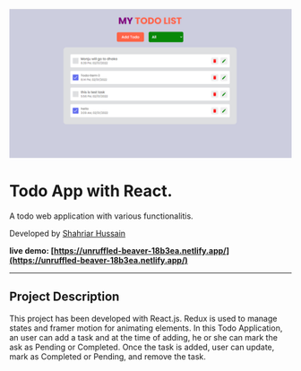 ![React Todo App](./banner.PNG)

# Todo App with React.

A todo web application with various functionalitis.

Developed by [Shahriar Hussain](https://www.linkedin.com/in/web-developer-shahriar-hussain/)

**live demo: [https://unruffled-beaver-18b3ea.netlify.app/](https://unruffled-beaver-18b3ea.netlify.app/)**

---

## Project Description

This project has been developed with React.js. Redux is used to manage states and framer motion for animating elements. In this Todo Application, an user can add a task and at the time of adding, he or she can mark the ask as Pending or Completed. Once the task is added, user can update, mark as Completed or Pending, and remove the task.
